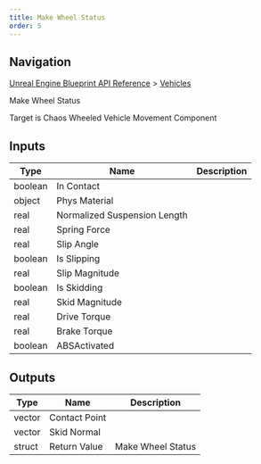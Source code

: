 ```yaml
---
title: Make Wheel Status
order: 5
---
```

## Navigation

[Unreal Engine Blueprint API Reference](https://dev.epicgames.com/documentation/en-us/unreal-engine/BlueprintAPI) > [Vehicles](https://dev.epicgames.com/documentation/en-us/unreal-engine/BlueprintAPI/Vehicles)

Make Wheel Status

Target is Chaos Wheeled Vehicle Movement Component

## Inputs

| Type | Name | Description |
| --- | --- | --- |
| boolean | In Contact |  |
| object | Phys Material |  |
| real | Normalized Suspension Length |  |
| real | Spring Force |  |
| real | Slip Angle |  |
| boolean | Is Slipping |  |
| real | Slip Magnitude |  |
| boolean | Is Skidding |  |
| real | Skid Magnitude |  |
| real | Drive Torque |  |
| real | Brake Torque |  |
| boolean | ABSActivated |  |

## Outputs

| Type | Name | Description |
| --- | --- | --- |
| vector | Contact Point |  |
| vector | Skid Normal |  |
| struct | Return Value | Make Wheel Status |
